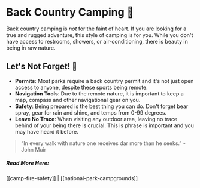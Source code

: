 # Back Country Camping  🌲

Back country camping is *not* for the faint of heart. If you are looking for a true and rugged adventure, this style of camping is for you. While you don't have access to restrooms, showers, or air-conditioning, there is beauty in being in raw nature. 

## Let's Not Forget!  🚨
- **Permits**: Most parks require a back country permit and it's not just open access to anyone, despite these sports being remote. 
- **Navigation Tools**: Due to the remote nature, it is important to keep a map, compass and other navigational gear on you. 
- **Safety**: Being prepared is the best thing you can do. Don't forget bear spray, gear for rain and shine, and temps from 0-99 degrees. 
- **Leave No Trace**: When visiting any outdoor area, leaving no trace behind of your being there is crucial. This is phrase is important and you may have heard it before. 
 

> “In every walk with nature one receives dar more than he seeks.”  - John Muir


  
##### Read More Here: 
[[camp-fire-safety]] | [[national-park-campgrounds]]  
